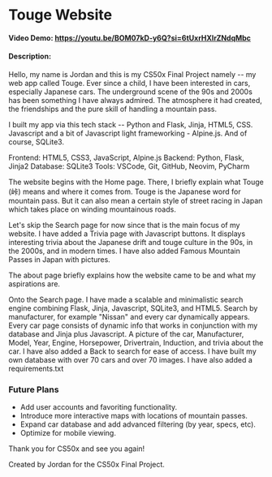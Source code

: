 # Touge Website 
#### Video Demo:  <https://youtu.be/BOM07kD-y6Q?si=6tUxrHXlrZNdqMbc>
#### Description:
Hello, my name is Jordan and this is my CS50x Final Project namely -- my web app called Touge. Ever since a child, I have been interested in cars, especially Japanese cars. The underground scene of the 90s and 2000s has been something I have always admired. The atmosphere it had created, the friendships and the pure skill of handling a mountain pass.

I built my app via this tech stack -- Python and Flask, Jinja, HTML5, CSS. Javascript and a bit of Javascript light frameworking - Alpine.js. And of course, SQLite3.

Frontend: HTML5, CSS3, JavaScript, Alpine.js
Backend: Python, Flask, Jinja2
Database: SQLite3
Tools: VSCode, Git, GitHub, Neovim, PyCharm

The website begins with the Home page. There, I briefly explain what Touge (峠) means and where it comes from. Touge is the Japanese word for mountain pass. But it can also mean a certain style of street racing in Japan which takes place on winding mountainous roads.

Let's skip the Search page for now since that is the main focus of my website. I have added a Trivia page with Javascript buttons. It displays interesting trivia about the Japanese drift and touge culture in the 90s, in the 2000s, and in modern times.
I have also added Famous Mountain Passes in Japan with pictures.

The about page briefly explains how the website came to be and what my aspirations are.

Onto the Search page. I have made a scalable and minimalistic search engine combining Flask, Jinja, Javascript, SQLite3, and HTML5. Search by manufacturer, for example "Nissan" and every car dynamically appears. Every car page consists of dynamic info that works in conjunction with my database and Jinja plus Javascript. A picture of the car, Manufacturer, Model, Year, Engine, Horsepower, Drivertrain, Induction, and trivia about the car. I have also added a Back to search for ease of access. I have built my own database with over 70 cars and over 70 images. I have also added a requirements.txt

### Future Plans

- Add user accounts and favoriting functionality.
- Introduce more interactive maps with locations of mountain passes.
- Expand car database and add advanced filtering (by year, specs, etc).
- Optimize for mobile viewing.

Thank you for CS50x and see you again!

Created by Jordan for the CS50x Final Project.

